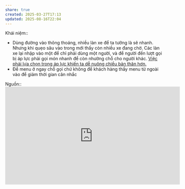 ```yaml
---
share: true
created: 2025-03-27T17:13
updated: 2025-08-16T22:04
---
```

Khái niệm:: 
- Dùng đường vào thông thoáng, nhiều làn xe để ta tưởng là sẽ nhanh. Nhưng khi quẹo sâu vào trong mới thấy còn nhiều xe đang chờ. Các làn xe lại nhập vào một để chỉ phải dùng một người, và để người đến lượt gọi bị áp lực phải gọi món nhanh để còn nhường chỗ cho người khác. [Việc phải lựa chọn trong áp lực khiến ta dễ nuông chiều bản thân hơn.](./Vi%E1%BB%87c%20ph%E1%BA%A3i%20l%E1%BB%B1a%20ch%E1%BB%8Dn%20trong%20%C3%A1p%20l%E1%BB%B1c%20khi%E1%BA%BFn%20ta%20d%E1%BB%85%20nu%C3%B4ng%20chi%E1%BB%81u%20b%E1%BA%A3n%20th%C3%A2n%20h%C6%A1n..md)
- Để menu ở ngay chỗ gọi chứ không để khách hàng thấy menu từ ngoài vào để giảm thời gian cân nhắc 

Nguồn:: <iframe width="560" height="315" src="https://www.youtube.com/embed/YHugpxGZqkQ?si=xIzUMp5jzA_v60pq" title="YouTube video player" frameborder="0" allow="accelerometer; autoplay; clipboard-write; encrypted-media; gyroscope; picture-in-picture; web-share" referrerpolicy="strict-origin-when-cross-origin" allowfullscreen></iframe>
